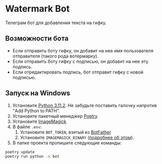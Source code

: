 # Watermark Bot
Телеграм бот для добавления текста на гифку.

## Возможности бота
- Если отправить боту гифку, он добавит на нее имя пользователя отправителя (такого рода вотермарку).
- Если отправить боту гифку с подписью, он добавит на нее эту подпись.
- Если отредактировать подпись, бот отправит гифку с новой подписью.


## Запуск на Windows
1. Установите [Python 3.11.2](https://www.python.org/downloads/windows/). Не забудьте поставить галочку напротив "Add Python to PATH".
2. Установите пакетный менеджер [Poetry](https://python-poetry.org/docs/).
3. Установите [ImageMagick](https://imagemagick.org/script/download.php)
4. В файле `.env`:
	1. Установите `BOT_TOKEN`, взятый из [BotFather](https://t.me/BotFather)
	2. Установите `IMAGEMAGICK_BINARY` ([подробнее об этом](https://moviepy-tburrows13.readthedocs.io/en/improve-docs/install.html#custom-paths-to-external-tools)).
5. В папке проекта пропишите следующие команды:
```bash
poetry update
poetry run python -m bot
```